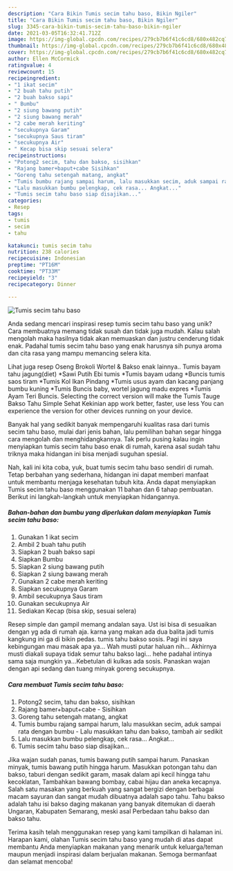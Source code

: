 ```yaml
---
description: "Cara Bikin Tumis secim tahu baso, Bikin Ngiler"
title: "Cara Bikin Tumis secim tahu baso, Bikin Ngiler"
slug: 3345-cara-bikin-tumis-secim-tahu-baso-bikin-ngiler
date: 2021-03-05T16:32:41.712Z
image: https://img-global.cpcdn.com/recipes/279cb7b6f41c6cd8/680x482cq70/tumis-secim-tahu-baso-foto-resep-utama.jpg
thumbnail: https://img-global.cpcdn.com/recipes/279cb7b6f41c6cd8/680x482cq70/tumis-secim-tahu-baso-foto-resep-utama.jpg
cover: https://img-global.cpcdn.com/recipes/279cb7b6f41c6cd8/680x482cq70/tumis-secim-tahu-baso-foto-resep-utama.jpg
author: Ellen McCormick
ratingvalue: 4
reviewcount: 15
recipeingredient:
- "1 ikat secim"
- "2 buah tahu putih"
- "2 buah bakso sapi"
- " Bumbu"
- "2 siung bawang putih"
- "2 siung bawang merah"
- "2 cabe merah keriting"
- "secukupnya Garam"
- "secukupnya Saus tiram"
- "secukupnya Air"
- " Kecap bisa skip sesuai selera"
recipeinstructions:
- "Potong2 secim, tahu dan bakso, sisihkan"
- "Rajang bamer+baput+cabe Sisihkan"
- "Goreng tahu setengah matang, angkat"
- "Tumis bumbu rajang sampai harum, lalu masukkan secim, aduk sampai rata dengan bumbu Lalu masukkan tahu dan bakso, tambah air sedikit"
- "Lalu masukkan bumbu pelengkap, cek rasa... Angkat..."
- "Tumis secim tahu baso siap disajikan..."
categories:
- Resep
tags:
- tumis
- secim
- tahu

katakunci: tumis secim tahu 
nutrition: 238 calories
recipecuisine: Indonesian
preptime: "PT16M"
cooktime: "PT33M"
recipeyield: "3"
recipecategory: Dinner

---
```



![Tumis secim tahu baso](https://img-global.cpcdn.com/recipes/279cb7b6f41c6cd8/680x482cq70/tumis-secim-tahu-baso-foto-resep-utama.jpg)

Anda sedang mencari inspirasi resep tumis secim tahu baso yang unik? Cara membuatnya memang tidak susah dan tidak juga mudah. Kalau salah mengolah maka hasilnya tidak akan memuaskan dan justru cenderung tidak enak. Padahal tumis secim tahu baso yang enak harusnya sih punya aroma dan cita rasa yang mampu memancing selera kita.

Lihat juga resep Oseng Brokoli Wortel &amp; Bakso enak lainnya.. Tumis bayam tahu jagung(diet) *Sawi Putih Ebi tumis *Tumis bayam udang *Buncis tumis saos tiram *Tumis Kol Ikan Pindang *Tumis usus ayam dan kacang panjang bumbu kuning *Tumis Buncis baby, wortel jagung madu expres *Tumis Ayam Teri Buncis. Selecting the correct version will make the Tumis Tauge Bakso Tahu Simple Sehat Kekinian app work better, faster, use less You can experience the version for other devices running on your device.

Banyak hal yang sedikit banyak mempengaruhi kualitas rasa dari tumis secim tahu baso, mulai dari jenis bahan, lalu pemilihan bahan segar hingga cara mengolah dan menghidangkannya. Tak perlu pusing kalau ingin menyiapkan tumis secim tahu baso enak di rumah, karena asal sudah tahu triknya maka hidangan ini bisa menjadi suguhan spesial.


Nah, kali ini kita coba, yuk, buat tumis secim tahu baso sendiri di rumah. Tetap berbahan yang sederhana, hidangan ini dapat memberi manfaat untuk membantu menjaga kesehatan tubuh kita. Anda dapat menyiapkan Tumis secim tahu baso menggunakan 11 bahan dan 6 tahap pembuatan. Berikut ini langkah-langkah untuk menyiapkan hidangannya.

<!--inarticleads1-->

##### Bahan-bahan dan bumbu yang diperlukan dalam menyiapkan Tumis secim tahu baso:

1. Gunakan 1 ikat secim
1. Ambil 2 buah tahu putih
1. Siapkan 2 buah bakso sapi
1. Siapkan  Bumbu
1. Siapkan 2 siung bawang putih
1. Siapkan 2 siung bawang merah
1. Gunakan 2 cabe merah keriting
1. Siapkan secukupnya Garam
1. Ambil secukupnya Saus tiram
1. Gunakan secukupnya Air
1. Sediakan  Kecap (bisa skip, sesuai selera)


Resep simple dan gampil memang andalan saya. Ust isi bisa di sesuaikan dengan yg ada di rumah aja. karna yang makan ada dua balita jadi tumis kangkung ini ga di bikin pedas. tumis tahu bakso sosis. Pagi ini saya kebingungan mau masak apa ya… Wah musti putar haluan nih… Akhirnya musti diakali supaya tidak semur tahu bakso lagi… hehe padahal intinya sama saja mungkin ya…Kebetulan di kulkas ada sosis. Panaskan wajan dengan api sedang dan tuang minyak goreng secukupnya. 

<!--inarticleads2-->

##### Cara membuat Tumis secim tahu baso:

1. Potong2 secim, tahu dan bakso, sisihkan
1. Rajang bamer+baput+cabe - Sisihkan
1. Goreng tahu setengah matang, angkat
1. Tumis bumbu rajang sampai harum, lalu masukkan secim, aduk sampai rata dengan bumbu - Lalu masukkan tahu dan bakso, tambah air sedikit
1. Lalu masukkan bumbu pelengkap, cek rasa... Angkat...
1. Tumis secim tahu baso siap disajikan...


Jika wajan sudah panas, tumis bawang putih sampai harum. Panaskan minyak, tumis bawang putih hingga harum. Masukkan potongan tahu dan bakso, taburi dengan sedikit garam, masak dalam api kecil hingga tahu kecoklatan, Tambahkan bawang bombay, cabai hijau dan aneka kecapnya. Salah satu masakan yang berkuah yang sangat bergizi dengan berbagai macam sayuran dan sangat mudah dibuatnya adalah sapo tahu. Tahu bakso adalah tahu isi bakso daging makanan yang banyak ditemukan di daerah Ungaran, Kabupaten Semarang, meski asal Perbedaan tahu bakso dan bakso tahu. 

Terima kasih telah menggunakan resep yang kami tampilkan di halaman ini. Harapan kami, olahan Tumis secim tahu baso yang mudah di atas dapat membantu Anda menyiapkan makanan yang menarik untuk keluarga/teman maupun menjadi inspirasi dalam berjualan makanan. Semoga bermanfaat dan selamat mencoba!
